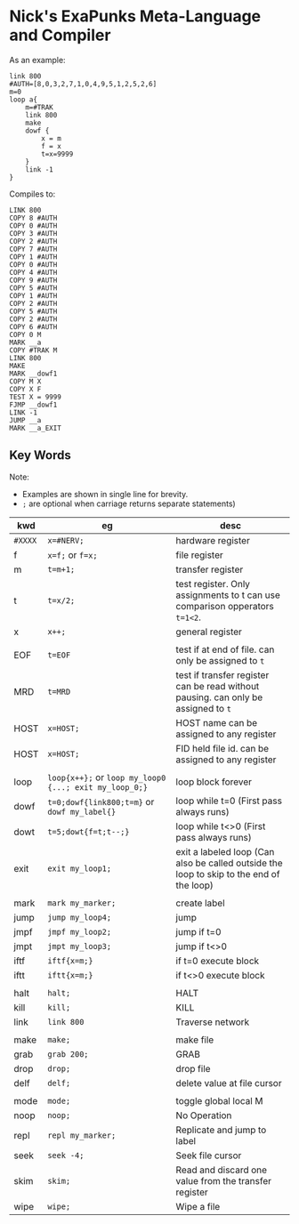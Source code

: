 # Nick's ExaPunks Meta-Language and Compiler

As an example:

```text
link 800
#AUTH=[8,0,3,2,7,1,0,4,9,5,1,2,5,2,6]
m=0
loop a{
    m=#TRAK
    link 800
    make
    dowf {
        x = m
        f = x
        t=x=9999
    }
    link -1
}
```

Compiles to:

```text
LINK 800
COPY 8 #AUTH
COPY 0 #AUTH
COPY 3 #AUTH
COPY 2 #AUTH
COPY 7 #AUTH
COPY 1 #AUTH
COPY 0 #AUTH
COPY 4 #AUTH
COPY 9 #AUTH
COPY 5 #AUTH
COPY 1 #AUTH
COPY 2 #AUTH
COPY 5 #AUTH
COPY 2 #AUTH
COPY 6 #AUTH
COPY 0 M
MARK __a
COPY #TRAK M
LINK 800
MAKE
MARK __dowf1
COPY M X
COPY X F
TEST X = 9999
FJMP __dowf1
LINK -1
JUMP __a
MARK __a_EXIT
```

## Key Words

Note:

- Examples are shown in single line for brevity.
- `;` are optional when carriage returns separate statements)

| kwd     | eg                                                     | desc                                                                                     |
| ------- | ------------------------------------------------------ | ---------------------------------------------------------------------------------------- |
| `#XXXX` | `x=#NERV;`                                             | hardware register                                                                        |
| f       | `x=f;` or `f=x;`                                       | file register                                                                            |
| m       | `t=m+1;`                                               | transfer register                                                                        |
| t       | `t=x/2;`                                               | test register. Only assignments to t can use comparison opperators `t=1<2`.              |
| x       | `x++;`                                                 | general register                                                                         |
|         |                                                        |                                                                                          |
| EOF     | `t=EOF`                                                | test if at end of file. can only be assigned to `t`                                      |
| MRD     | `t=MRD`                                                | test if transfer register can be read without pausing. can only be assigned to `t`       |
| HOST    | `x=HOST;`                                              | HOST name can be assigned to any register                                                |
| HOST    | `x=HOST;`                                              | FID held file id. can be assigned to any register                                        |
|         |                                                        |                                                                                          |
| loop    | `loop{x++};` or `loop my_loop0 {...; exit my_loop_0;}` | loop block forever                                                                       |
| dowf    | `t=0;dowf{link800;t=m}` or `dowf my_label{}`           | loop while t=0  (First pass always runs)                                                 |
| dowt    | `t=5;dowt{f=t;t--;}`                                   | loop while t<>0  (First pass always runs)                                                |
| exit    | `exit my_loop1;`                                       | exit a labeled loop (Can also be called outside the loop to skip to the end of the loop) |
|         |                                                        |                                                                                          |
| mark    | `mark my_marker;`                                      | create label                                                                             |
| jump    | `jump my_loop4;`                                       | jump                                                                                     |
| jmpf    | `jmpf my_loop2;`                                       | jump if t=0                                                                              |
| jmpt    | `jmpt my_loop3;`                                       | jump if t<>0                                                                             |
| iftf    | `iftf{x=m;}`                                           | if t=0 execute block                                                                     |
| iftt    | `iftt{x=m;}`                                           | if t<>0 execute block                                                                    |
|         |                                                        |                                                                                          |
| halt    | `halt;`                                                | HALT                                                                                     |
| kill    | `kill;`                                                | KILL                                                                                     |
| link    | `link 800`                                             | Traverse network                                                                         |
|         |                                                        |                                                                                          |
| make    | `make;`                                                | make file                                                                                |
| grab    | `grab 200;`                                            | GRAB                                                                                     |
| drop    | `drop;`                                                | drop file                                                                                |
| delf    | `delf;`                                                | delete value at file cursor                                                              |
|         |                                                        |                                                                                          |
| mode    | `mode;`                                                | toggle global local M                                                                    |
| noop    | `noop;`                                                | No Operation                                                                             |
| repl    | `repl my_marker;`                                      | Replicate and jump to label                                                              |
| seek    | `seek -4;`                                             | Seek file cursor                                                                         |
| skim    | `skim;`                                                | Read and discard one value from the transfer register                                    |
| wipe    | `wipe;`                                                | Wipe a file                                                                              |